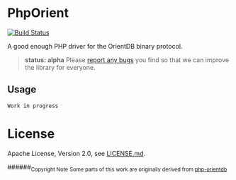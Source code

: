 # PhpOrient

[![Build Status](https://travis-ci.org/Ostico/PhpOrient.svg?branch=master)](https://travis-ci.org/Ostico/PhpOrient)

A good enough PHP driver for the OrientDB binary protocol.


> **status: alpha**
> Please [report any bugs](https://github.com/Ostico/PhpOrient/issues) you find so that we can improve the library for everyone.

## Usage

    Work in progress

# License

Apache License, Version 2.0, see [LICENSE.md](./LICENSE.md).

######<sub>Copyright Note</sub>
<sub>Some parts of this work are originally derived from [php-orientdb](https://github.com/codemix/php-orientdb)</sub>
